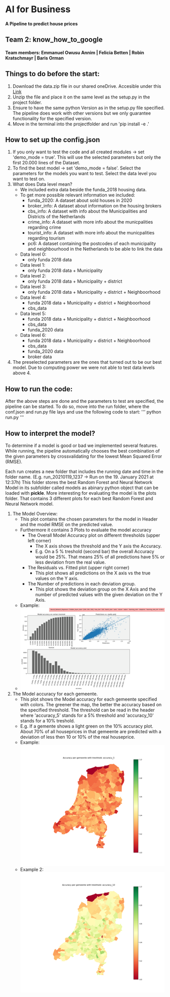 # AI for Business
#### A Pipeline to predict house prices

## Team 2: know_how_to_google
#### Team members: Emmanuel Owusu Annim | Felicia Betten | Robin Kratschmayr | Baris Orman

## Things to do before the start:
1. Download the data.zip file in our shared oneDrive. Accesible under this [Link](https://icthva-my.sharepoint.com/:u:/g/personal/baris_orman_hva_nl/EVboGyq1MNdPn-UpxRvaqhsBzHoZh8wxW4it8IKnsm3Dwg?email=r.pinosio%40hva.nl&e=SAJMIx)
2. Unzip the file and place it on the same level as the setup.py in the project folder.
3. Ensure to have the same python Version as in the setup.py file specified. The pipeline does work with other versions but we only guarantee functionality for the specified version.
4. Move in the terminal into the projectfolder and run 'pip install -e .'

## How to set up the config.json

1. If you only want to test the code and all created modules -> set 'demo_mode = true'. This will use the selected parameters but only the first 20.000 lines of the Dataset.
2. To find the best model -> set 'demo_mode = false'. Select the parameters for the models you want to test. Select the data level you want to test on.
3. What does Data level mean?
   - We included extra data beside the funda_2018 housing data.
   - To get more possible relevant information we included:
     - funda_2020: A dataset about sold houses in 2020
     - broker_info: A dataset about information on the housing brokers
     - cbs_info: A dataset with info about the Municipalities and Districts of the Netherlands
     - crime_info: A dataset with more info about the municpalities regarding crime
     - tourist_info: A dataset with more info about the municpalities regarding tourism
     - pc6: A dataset containing the postcodes of each municipality and neighbourhood in the Netherlands to be able to link the data
   - Data level 0:
     - only funda 2018 data
   - Data level 1:
     - only funda 2018 data + Municipality
   - Data level 2:
     - only funda 2018 data + Municipality + district
   - Data level 3:
     - only funda 2018 data + Municipality + district + Neighboorhood
   - Data level 4:
     - funda 2018 data + Municipality + district + Neighboorhood
     - cbs_data
   - Data level 5:
     - funda 2018 data + Municipality + district + Neighboorhood
     - cbs_data
     - funda_2020 data
   - Data level 6:
     - funda 2018 data + Municipality + district + Neighboorhood
     - cbs_data
     - funda_2020 data
     - broker data
4. The preselected parameters are the ones that turned out to be our best model. Due to computing power we were not able to test data levels above 4.

## How to run the code:
After the above steps are done and the parameters to test are specified, the pipeline can be started. To do so, move into the run folder, where the conf.json and run.py file lays and use the following code to start:
'''
python run.py
'''

## How to interpret the model?
To determine if a model is good or bad we implemented several features. 
While running, the pipeline automatically chooses the best combination of the given parameters by crossvalidating for the lowest Mean Squared Error (RMSE). 

Each run creates a new folder that includes the running date and time in the folder name. (E.g. run_20210119_1237 -> Run on the 19. January 2021 at 12:37h) This folder stores the best Random Forest and Neural Network Model in its subfolder called models as abinary python object that can be loaded with **pickle**. More interesting for evaluating the model is the plots folder. That contains 3 different plots for each best Random Forest and Neural Network model.

1. The Model Overview:
   - This plot contains the chosen parameters for the model in Header and the model RMSE on the predicted value.
   - Furthermore it contains 3 Plots to evaluate the model accuracy
     - The Overall Model Accuracy plot on different thresholds (upper left corner)
       - The X axis shows the threshold and the Y axis the Accuracy. 
       - E.g. On a 5 % treshold (second bar) the overall Accuracy would be 25%. That means 25% of all predictions have 5% or less deviation from the real value.
     - The Residuals vs. Fitted plot (upper right corner)
       - This plot shows all predictions on the X axis vs the true values on the Y axis.
     - The Number of predictions in each deviation group.
       - This plot shows the deviation group on the X Axis and the number of predicted values with the given deviation on the Y Axis. 
   - Example: 
   - ![Example Plot 1](images/model_overview.png)
2. The Model accuracy for each gemeente.
    - This plot shows the Model accuracy for each gemeente specified with colors. The greener the map, the better the accuracy based on the specified threshold. The threshold can be read in the header where 'accuracy_5' stands for a 5% threshold and 'accuracy_10' stands for a 10% treshold. 
    - E.g. If a gemente shows a light green on the 10% accuracy plot. About 70% of all houseprices in that gemeente are predicted with a deviation of less then 10 or 10% of the real houseprice.
    - Example: ![Example Plot 2](images/model_accuracy_5.png)
    - Example 2: ![Example Plot 2](images/model_accuracy_10.png)
